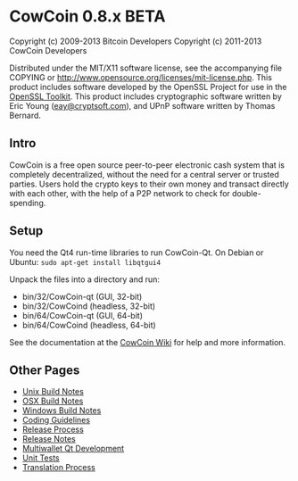 CowCoin 0.8.x BETA
====================

Copyright (c) 2009-2013 Bitcoin Developers
Copyright (c) 2011-2013 CowCoin Developers

Distributed under the MIT/X11 software license, see the accompanying
file COPYING or http://www.opensource.org/licenses/mit-license.php.
This product includes software developed by the OpenSSL Project for use in the [OpenSSL Toolkit](http://www.openssl.org/). This product includes
cryptographic software written by Eric Young ([eay@cryptsoft.com](mailto:eay@cryptsoft.com)), and UPnP software written by Thomas Bernard.


Intro
---------------------
CowCoin is a free open source peer-to-peer electronic cash system that is
completely decentralized, without the need for a central server or trusted
parties.  Users hold the crypto keys to their own money and transact directly
with each other, with the help of a P2P network to check for double-spending.


Setup
---------------------
You need the Qt4 run-time libraries to run CowCoin-Qt. On Debian or Ubuntu:
	`sudo apt-get install libqtgui4`

Unpack the files into a directory and run:

- bin/32/CowCoin-qt (GUI, 32-bit)
- bin/32/CowCoind (headless, 32-bit)
- bin/64/CowCoin-qt (GUI, 64-bit)
- bin/64/CowCoind (headless, 64-bit)

See the documentation at the [CowCoin Wiki](http://CowCoin.info)
for help and more information.


Other Pages
---------------------
- [Unix Build Notes](build-unix.md)
- [OSX Build Notes](build-osx.md)
- [Windows Build Notes](build-msw.md)
- [Coding Guidelines](coding.md)
- [Release Process](release-process.md)
- [Release Notes](release-notes.md)
- [Multiwallet Qt Development](multiwallet-qt.md)
- [Unit Tests](unit-tests.md)
- [Translation Process](translation_process.md)
